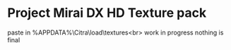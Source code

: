# Project Mirai DX HD Texture pack
paste in %APPDATA%\Citra\load\textures\<br>
work in progress nothing is final
